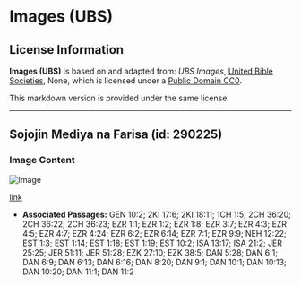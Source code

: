 # Images (UBS)

## License Information

**Images (UBS)** is based on and adapted from: _UBS Images_, [United Bible Societies](https://unitedbiblesocieties.org/), None, which is licensed under a [Public Domain CC0](https://creativecommons.org/public-domain/cc0/).

This markdown version is provided under the same license.



--------------------------------

## Sojojin Mediya na Farisa (id: 290225)

### Image Content

![Image](https://cdn.aquifer.bible/aquifer-content/resources/Media/WEB-0707_persian_median_soldiers.jpg)

[link](https://cdn.aquifer.bible/aquifer-content/resources/Media/WEB-0707_persian_median_soldiers.jpg)

* **Associated Passages:** GEN 10:2; 2KI 17:6; 2KI 18:11; 1CH 1:5; 2CH 36:20; 2CH 36:22; 2CH 36:23; EZR 1:1; EZR 1:2; EZR 1:8; EZR 3:7; EZR 4:3; EZR 4:5; EZR 4:7; EZR 4:24; EZR 6:2; EZR 6:14; EZR 7:1; EZR 9:9; NEH 12:22; EST 1:3; EST 1:14; EST 1:18; EST 1:19; EST 10:2; ISA 13:17; ISA 21:2; JER 25:25; JER 51:11; JER 51:28; EZK 27:10; EZK 38:5; DAN 5:28; DAN 6:1; DAN 6:9; DAN 6:13; DAN 6:16; DAN 8:20; DAN 9:1; DAN 10:1; DAN 10:13; DAN 10:20; DAN 11:1; DAN 11:2

